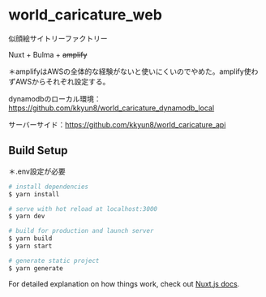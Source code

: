 # world_caricature_web

似顔絵サイトリーファクトリー

Nuxt + Bulma + ~~amplify~~

＊amplifyはAWSの全体的な経験がないと使いにくいのでやめた。amplify使わずAWSからそれぞれ設定する。

dynamodbのローカル環境：https://github.com/kkyun8/world_caricature_dynamodb_local

サーバーサイド：https://github.com/kkyun8/world_caricature_api



## Build Setup

＊.env設定が必要

```bash
# install dependencies
$ yarn install

# serve with hot reload at localhost:3000
$ yarn dev

# build for production and launch server
$ yarn build
$ yarn start

# generate static project
$ yarn generate
```

For detailed explanation on how things work, check out [Nuxt.js docs](https://nuxtjs.org).
